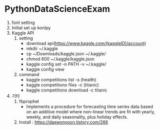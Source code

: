 # PythonDataScienceExam
1. font setting
2. Initial set up konlpy
3. Kaggle API
    1) setting
        - download api(https://www.kaggle.com/(kaggleID)/account)
        - mkdir ~/.kaggle
        - cp ~/Downloads/kaggle.json ~/.kaggle/
        - chmod 600 ~/.kaggle/kaggle.json 
        - kaggle config set -n PATH -v ~/.kaggle/
        - kaggle config view
    2) command
        - kaggle competitions list -s (health)
        - kaggle competitions files -c (titanic)
        - kaggle competitions download -c titanic
4. 기타
    1) fbprophet
        - Implements a procedure for forecasting time series data based on an additive model where non-linear trends are fit with yearly, weekly, and daily seasonality, plus holiday effects.
    2) Install : https://daewonyoon.tistory.com/266

